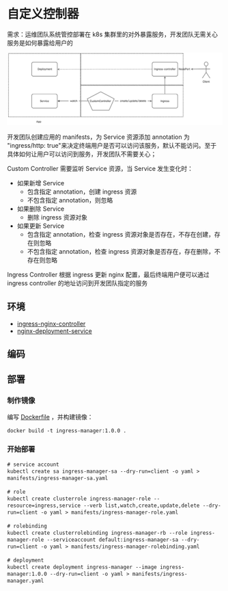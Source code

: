 # 自定义控制器

需求：运维团队系统管控部署在 k8s 集群里的对外暴露服务，开发团队无需关心服务是如何暴露给用户的

![custom-controller](manifests/custom-controller.jpg)

开发团队创建应用的 manifests，为 Service 资源添加 annotation 为 "ingress/http: true"来决定终端用户是否可以访问该服务，默认不能访问。至于具体如何让用户可以访问到服务，开发团队不需要关心；

Custom Controller 需要监听 Service 资源，当 Service 发生变化时：
- 如果新增 Service
  - 包含指定 annotation，创建 ingress 资源
  - 不包含指定 annotation，则忽略
- 如果删除 Service
  - 删除 ingress 资源对象
- 如果更新 Service
  - 包含指定 annotation，检查 ingress 资源对象是否存在，不存在创建，存在则忽略
  - 不包含指定 annotation，检查 ingress 资源对象是否存在，存在删除，不存在则忽略
 
Ingress Controller 根据 ingress 更新 nginx 配置，最后终端用户便可以通过 ingress controller 的地址访问到开发团队指定的服务

## 环境
- [ingress-nginx-controller](manifests/ingress-nginx-baremetal.yaml)
- [nginx-deployment-service](manifests/nginx-deployment-service.yaml)

## 编码 

## 部署
### 制作镜像
编写 [Dockerfile](Dockerfile) ，并构建镜像：
```shell
docker build -t ingress-manager:1.0.0 .
```

### 开始部署
```shell
# service account
kubectl create sa ingress-manager-sa --dry-run=client -o yaml > manifests/ingress-manager-sa.yaml

# role
kubectl create clusterrole ingress-manager-role --resource=ingress,service --verb list,watch,create,update,delete --dry-run=client -o yaml > manifests/ingress-manager-role.yaml

# rolebinding 
kubectl create clusterrolebinding ingress-manager-rb --role ingress-manager-role --serviceaccount default:ingress-manager-sa --dry-run=client -o yaml > manifests/ingress-manager-rolebinding.yaml

# deployment
kubectl create deployment ingress-manager --image ingress-manager:1.0.0 --dry-run=client -o yaml > manifests/ingress-manager.yaml
```


